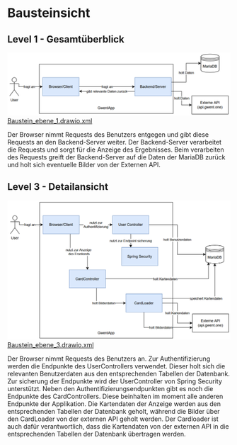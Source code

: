 # Bausteinsicht

## Level 1 - Gesamtüberblick


![Baustein_ebene_1.png](..%2FBilder%2FBaustein_ebene_1.png)
[Baustein_ebene_1.drawio.xml](..%2FXML-Code%2FBaustein_ebene_1.drawio.xml)

Der Browser nimmt Requests des Benutzers entgegen und gibt diese Requests an den 
Backend-Server weiter. Der Backend-Server verarbeitet die Requests und sorgt für die 
Anzeige des Ergebnisses. Beim verarbeiten des Requests greift der 
Backend-Server auf die Daten der MariaDB zurück und holt sich eventuelle Bilder von der Externen
API.

## Level 3 - Detailansicht

![Baustein_ebene_3.png](..%2FBilder%2FBaustein_ebene_3.png)
[Baustein_ebene_3.drawio.xml](..%2FXML-Code%2FBaustein_ebene_3.drawio.xml)

Der Browser nimmt Requests des Benutzers an. Zur Authentifizierung werden die Endpunkte des 
UserControllers verwendet. Dieser holt sich die relevanten Benutzerdaten aus den entsprechenden
Tabellen der Datenbank. Zur sicherung der Endpunkte wird der UserController von Spring Security unterstützt.
Neben den Authentifizierungsendpunkten gibt es noch die Endpunkte des CardControllers. Diese beinhalten im moment 
alle anderen 
Endpunkte der Applikation. Die Kartendaten der Anzeige werden aus den entsprechenden Tabellen der Datenbank 
geholt, während die Bilder über den CardLoader von der externen API geholt werden.
Der Cardloader ist auch dafür verantwortlich, dass die Kartendaten von der externen API in die 
entsprechenden Tabellen der Datenbank übertragen werden.